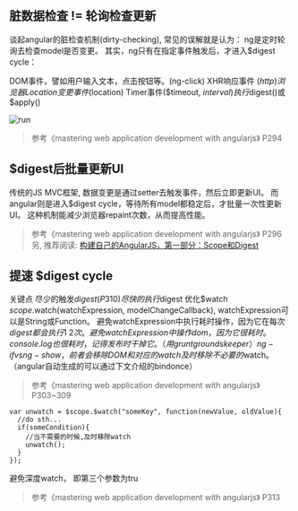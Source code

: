 
## 脏数据检查 != 轮询检查更新
谈起angular的脏检查机制(dirty-checking), 常见的误解就是认为： ng是定时轮询去检查model是否变更。
其实，ng只有在指定事件触发后，才进入$digest cycle：

DOM事件，譬如用户输入文本，点击按钮等。(ng-click)
XHR响应事件 ($http)
浏览器Location变更事件 ($location)
Timer事件($timeout, $interval)
执行$digest()或$apply()

![run](https://github.com/sunscheung/notes/blob/master/imgs/o_concepts-runtime.png)

> 参考《mastering web application development with angularjs》 P294

## $digest后批量更新UI
传统的JS MVC框架, 数据变更是通过setter去触发事件，然后立即更新UI。
而angular则是进入$digest cycle，等待所有model都稳定后，才批量一次性更新UI。
这种机制能减少浏览器repaint次数，从而提高性能。
> 参考《mastering web application development with angularjs》 P296
另, 推荐阅读: [构建自己的AngularJS，第一部分：Scope和Digest](http://angularjs.cn/A0lr)

## 提速 $digest cycle
关键点
尽少的触发$digest (P310)
尽快的执行$digest
优化$watch
$scope.$watch(watchExpression, modelChangeCallback), watchExpression可以是String或Function。
避免watchExpression中执行耗时操作，因为它在每次$digest都会执行1~2次。
避免watchExpression中操作dom，因为它很耗时。
console.log也很耗时，记得发布时干掉它。（用grunt groundskeeper）
ng-if vs ng-show， 前者会移除DOM和对应的watch
及时移除不必要的$watch。（angular自动生成的可以通过下文介绍的bindonce）
> 参考《mastering web application development with angularjs》 P303~309
```
var unwatch = $scope.$watch("someKey", function(newValue, oldValue){
  //do sth...
  if(someCondition){
    //当不需要的时候,及时移除watch
    unwatch();
  }
});
```
避免深度watch， 即第三个参数为tru
> 参考《mastering web application development with angularjs》 P313

